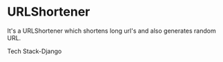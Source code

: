 # URLShortener
It's a URLShortener which shortens long url's and also generates random URL. 

Tech Stack-Django
